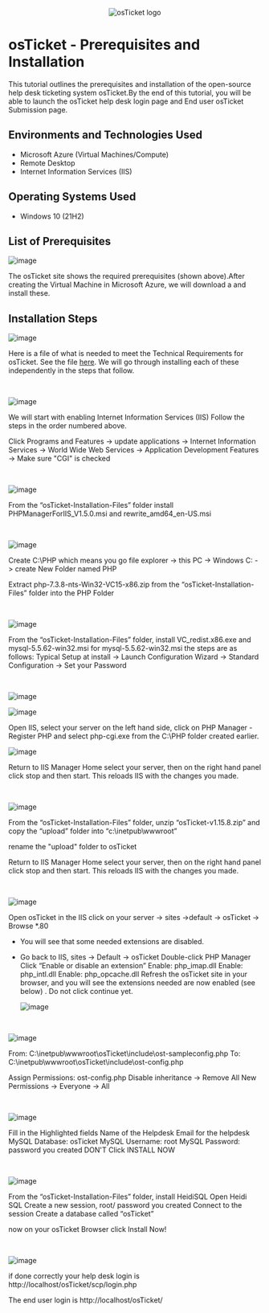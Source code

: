 <p align="center">
<img src="https://i.imgur.com/Clzj7Xs.png" alt="osTicket logo"/>
</p>

<h1>osTicket - Prerequisites and Installation</h1>
This tutorial outlines the prerequisites and installation of the open-source help desk ticketing system osTicket.By the end of this tutorial, you will be able to launch the osTicket help desk login page and End user osTicket Submission page. <br />


<h2>Environments and Technologies Used</h2>

- Microsoft Azure (Virtual Machines/Compute)
- Remote Desktop
- Internet Information Services (IIS)

<h2>Operating Systems Used </h2>

- Windows 10</b> (21H2)

<h2>List of Prerequisites</h2>

![image](https://github.com/user-attachments/assets/ddbb4903-1124-4882-bf3c-ff3da220f66d)

The osTicket site shows the required prerequisites (shown above).After creating the Virtual Machine in Microsoft Azure, we will download a and install these. 

<h2>Installation Steps</h2>

<p>
  
![image](https://github.com/user-attachments/assets/e398a658-d888-4b36-92bc-aff7744895f8)

</p>

<p>
Here is a file of what is needed to meet the Technical Requirements for osTicket. See the file  <a href="www.linkedin.com/in/annabel-salgado-69b67340">here</a>. We will go through installing each of these independently in the steps that follow. 
</p>
<br />

<p>
  
![image](https://github.com/user-attachments/assets/c3ee499a-489b-4df2-844a-364de6a45d24)

</p>
<p>
We will start with enabling Internet Information Services (IIS)
Follow the steps in the order numbered above. 

Click Programs and Features -> update applications -> Internet Information Services -> World Wide Web Services -> Application Development Features -> Make sure "CGI" is checked

</p>
<br />

<p>
  
![image](https://github.com/user-attachments/assets/f7d0a7bc-9f67-4b41-a79f-f1f9c9ef8be0)

</p>
<p>
From the “osTicket-Installation-Files” folder install PHPManagerForIIS_V1.5.0.msi and rewrite_amd64_en-US.msi
</p>
<br />

<p>
  
![image](https://github.com/user-attachments/assets/33281e2a-b32d-499f-bc16-44421e4bfa02)


</p>
<p>
Create C:\PHP
  which means you go file explorer -> this PC -> Windows C: -> create New Folder named PHP

Extract php-7.3.8-nts-Win32-VC15-x86.zip from the “osTicket-Installation-Files” folder into the PHP Folder 

</p>
<br />
<p>
  
![image](https://github.com/user-attachments/assets/c0f6d102-2b8d-44ac-bbe2-ccc3e00c4302)

</p>

<p>
From the “osTicket-Installation-Files” folder, install VC_redist.x86.exe and mysql-5.5.62-win32.msi
for mysql-5.5.62-win32.msi the steps are as follows: 
  Typical Setup at install -> Launch Configuration Wizard  -> Standard Configuration -> Set your Password

</p>
<br />

<p>
  
![image](https://github.com/user-attachments/assets/e12a4c06-ee20-4043-969d-73d642220f16)

![image](https://github.com/user-attachments/assets/8378396e-c0be-4c18-9938-96a51d38ef63)

</p>
<p>
Open IIS, select your server on the left hand side, click on PHP Manager
-Register PHP and select php-cgi.exe from the C:\PHP folder created earlier.
  
![image](https://github.com/user-attachments/assets/ff8c5997-4d6f-4ed0-8741-a2d06c3acb3e)

Return to IIS Manager Home select your server, then on the right hand panel click stop and then start. This reloads IIS with the changes you made. 

</p>
<br />
<p
  
![image](https://github.com/user-attachments/assets/c5ac2ea8-d4dd-4bfc-b83c-fed17ac355fa)

</p>
<p>
From the “osTicket-Installation-Files” folder, unzip “osTicket-v1.15.8.zip” and copy the “upload” folder into “c:\inetpub\wwwroot”

rename the "upload" folder to osTicket

Return to IIS Manager Home select your server, then on the right hand panel click stop and then start. This reloads IIS with the changes you made. 
 
</p>
<br />
<p>

![image](https://github.com/user-attachments/assets/e1110245-0043-489b-aff0-33e6e07a889e)

</p>
<p>
Open osTicket
  in the IIS click on your server -> sites ->default -> osTicket -> Browse *.80

  - You will see that some needed extensions are disabled.
  - Go back to IIS, sites -> Default -> osTicket
    Double-click PHP Manager
    Click “Enable or disable an extension”
    Enable: php_imap.dll
    Enable: php_intl.dll
    Enable: php_opcache.dll
    Refresh the osTicket site in your browser, and you will see the extensions needed are now enabled (see below) . Do not click continue yet.

    ![image](https://github.com/user-attachments/assets/ce64cb6a-5df9-4255-9276-d84052292ede)


</p>
<br />
<p>
  
![image](https://github.com/user-attachments/assets/35ed50b9-54af-4b6f-a6e0-ba326972f0c4)

</p>
<p>
From: C:\inetpub\wwwroot\osTicket\include\ost-sampleconfig.php
To: C:\inetpub\wwwroot\osTicket\include\ost-config.php

Assign Permissions: ost-config.php
Disable inheritance -> Remove All
New Permissions -> Everyone -> All


</p>
<br />
<p>
  
![image](https://github.com/user-attachments/assets/afd8bb17-f23e-4c39-a800-e4767635d22a)

</p>
<p>
Fill in the Highlighted fields 
Name of the Helpdesk
Email for the helpdesk
MySQL Database: osTicket
MySQL Username: root
MySQL Password: password you created
DON'T Click INSTALL NOW
  
</p>
<br />

<p>
  
![image](https://github.com/user-attachments/assets/b9293572-1c97-4fc9-b843-d9926bf35cde)

</p>
<p>
From the “osTicket-Installation-Files” folder, install HeidiSQL 
Open Heidi SQL
Create a new session, root/ password you created
Connect to the session
Create a database called “osTicket”

now on your osTicket Browser click Install Now! 

</p>
<br />


<p>
  
![image](https://github.com/user-attachments/assets/60b3f562-917c-4f8c-858e-1e2d1b9cab43)

</p>
<p>

if done correctly your help desk login is http://localhost/osTicket/scp/login.php

The end user login is http://localhost/osTicket/
</p>
<br />

